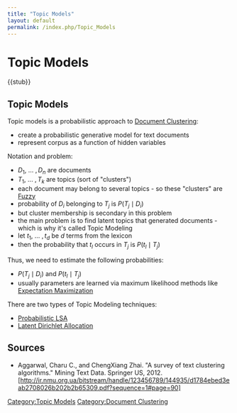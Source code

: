 ```yaml
---
title: "Topic Models"
layout: default
permalink: /index.php/Topic_Models
---
```


# Topic Models

{{stub}}

## Topic Models
Topic models is a probabilistic approach to [Document Clustering](Document_Clustering):
- create a probabilistic generative model for text documents
- represent corpus as a function of hidden variables 


Notation and problem:
- $D_1, \ ... \ , D_n$ are documents
- $T_1, \ ... \ , T_k$ are topics (sort of "clusters")
- each document may belong to several topics - so these "clusters" are [Fuzzy](Fuzzy_Clustering)
- probability of $D_i$ belonging to $T_j$ is $P(T_j \mid D_i)$
- but cluster membership is secondary in this problem
- the main problem is to find latent topics that generated documents - which is why it's called Topic Modeling 
- let $t_1, \ ... \ , t_d$ be $d$ terms from the lexicon
- then the probability that $t_l$ occurs in $T_j$ is $P(t_l \mid T_j)$


Thus, we need to estimate the following probabilities:
- $P(T_j \mid D_i)$ and $P(t_l \mid T_j)$
- usually parameters are learned via maximum likelihood methods like [Expectation Maximization](Expectation_Maximization)


There are two types of Topic Modeling techniques:
- [Probabilistic LSA](Probabilistic_LSA)
- [Latent Dirichlet Allocation](Latent_Dirichlet_Allocation)


## Sources
- Aggarwal, Charu C., and ChengXiang Zhai. "A survey of text clustering algorithms." Mining Text Data. Springer US, 2012. [http://ir.nmu.org.ua/bitstream/handle/123456789/144935/d1784ebed3eab2708026b202b2b65309.pdf?sequence=1#page=90]


[Category:Topic Models](Category_Topic_Models)
[Category:Document Clustering](Category_Document_Clustering)